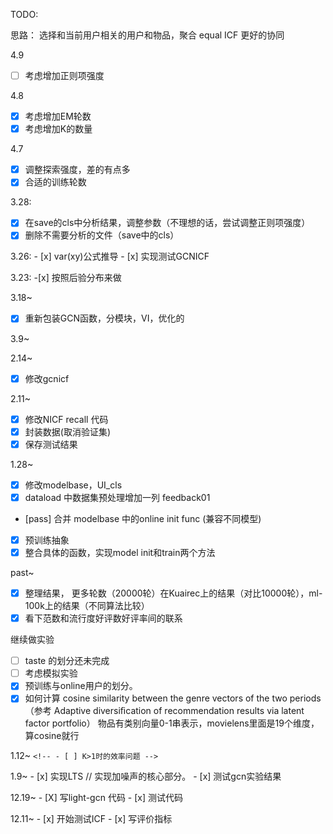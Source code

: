 TODO:

思路：
    选择和当前用户相关的用户和物品，聚合 equal ICF
    更好的协同


4.9

- [ ] 考虑增加正则项强度

4.8

- [X] 考虑增加EM轮数
- [X] 考虑增加K的数量

4.7

- [X] 调整探索强度，差的有点多
- [X] 合适的训练轮数

3.28:

- [X] 在save的cls中分析结果，调整参数（不理想的话，尝试调整正则项强度）
- [X] 删除不需要分析的文件（save中的cls）

3.26:
    - [x] var(xy)公式推导
    - [x] 实现测试GCNICF

3.23:
    -[x] 按照后验分布来做

3.18~

- [X] 重新包装GCN函数，分模块，VI，优化的

3.9~

<!-- - [ ] 公式推好了，考虑用lasso或者人为选择特征进行优化. -->

2.14~

- [X] 修改gcnicf

2.11~

- [X] 修改NICF recall 代码
- [X] 封装数据(取消验证集)
- [X] 保存测试结果

1.28~

- [X] 修改modelbase，UI_cls
- [X] dataload 中数据集预处理增加一列 feedback01

- [pass] 合并 modelbase 中的online init func (兼容不同模型)

- [X] 预训练抽象
- [X] 整合具体的函数，实现model init和train两个方法

past~

- [X] 整理结果， 更多轮数（20000轮）在Kuairec上的结果（对比10000轮），ml-100k上的结果（不同算法比较）
- [X] 看下范数和流行度好评数好评率间的联系

继续做实验

<!-- - [ ] movielens 上的训练有很大的问题，考虑前期用pop得到正样本（难搞） / 考虑只推荐交互过的（随机算法不改） -->

- [ ] taste 的划分还未完成
- [ ] 考虑模拟实验
- [X] 预训练与online用户的划分。
- [X] 如何计算 cosine similarity between the genre vectors of the two periods
  （参考 Adaptive diversiﬁcation of recommendation results via latent factor portfolio）
  物品有类别向量0-1串表示，movielens里面是19个维度，算cosine就行

1.12~
    `<!-- - [ ] K>1时的效率问题 -->`

1.9~
    - [x] 实现LTS // 实现加噪声的核心部分。
    - [x] 测试gcn实验结果

12.19~
    - [X] 写light-gcn 代码
    - [x] 测试代码

12.11~
    - [x] 开始测试ICF
    - [x] 写评价指标
